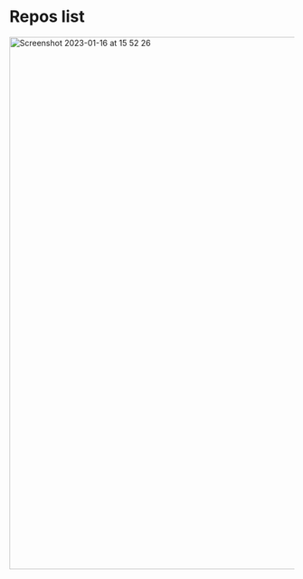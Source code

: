 # Repos list


<img width="940" alt="Screenshot 2023-01-16 at 15 52 26" src="https://user-images.githubusercontent.com/61964090/212625411-b3823e2e-9e85-4f01-a2c1-b02d2ebdf8e3.png">
